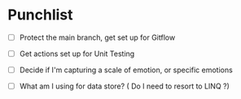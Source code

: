 # Punchlist

- [ ] Protect the main branch, get set up for Gitflow
- [ ] Get actions set up for Unit Testing
- [ ] Decide if I'm capturing a scale of emotion, or specific emotions
- [ ] What am I using for data store? ( Do I need to resort to LINQ ?)

 

